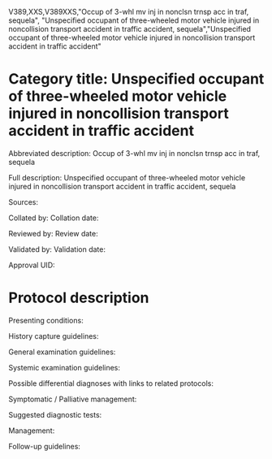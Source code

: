 V389,XXS,V389XXS,"Occup of 3-whl mv inj in nonclsn trnsp acc in traf, sequela", "Unspecified occupant of three-wheeled motor vehicle injured in noncollision transport accident in traffic accident, sequela","Unspecified occupant of three-wheeled motor vehicle injured in noncollision transport accident in traffic accident"
# Category title: Unspecified occupant of three-wheeled motor vehicle injured in noncollision transport accident in traffic accident

Abbreviated description: Occup of 3-whl mv inj in nonclsn trnsp acc in traf, sequela

Full description: Unspecified occupant of three-wheeled motor vehicle injured in noncollision transport accident in traffic accident, sequela

Sources:

Collated by:
Collation date:

Reviewed by:
Review date:

Validated by:
Validation date:

Approval UID:

# Protocol description

Presenting conditions:

History capture guidelines:

General examination guidelines:

Systemic examination guidelines:

Possible differential diagnoses with links to related protocols:

Symptomatic / Palliative management:

Suggested diagnostic tests:

Management:

Follow-up guidelines:
